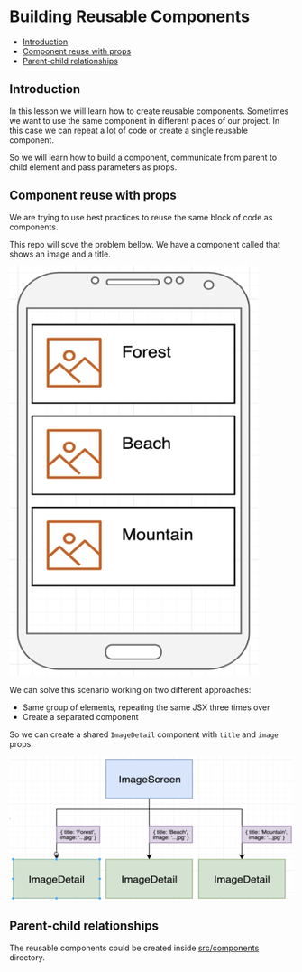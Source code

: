 # Building Reusable Components

- [Introduction](#introduction)
- [Component reuse with props](#component-reuse-with-props)
- [Parent-child relationships](#parent-child-relationships)

## Introduction

In this lesson we will learn how to create reusable components. Sometimes we want to use the same component in different places of our project. In this case we can repeat a lot of code or create a single reusable component.

So we will learn how to build a component, communicate from parent to child element and pass parameters as props.

## Component reuse with props

We are trying to use best practices to reuse the same block of code as components. 

This repo will sove the problem bellow. We have a component called that shows an image and a title.

![](../assets/2022-09-29-13-44-00.png)

We can solve this scenario working on two different approaches:
- Same group of elements, repeating the same JSX three times over
- Create a separated component

So we can create a shared `ImageDetail` component with `title` and `image` props.

![](../assets/2022-09-29-13-47-44.png)

## Parent-child relationships

The reusable components could be created inside [src/components](src/components/) directory.